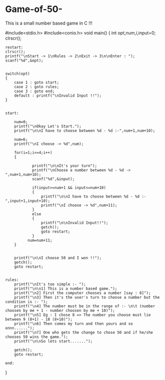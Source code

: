 # Game-of-50-
This is a small number based game in C !!!

#include<stdio.h>
#include<conio.h>
void main()
{
	int opt,num,i,input=0;
	clrscr();

	restart:
	clrscr();
	printf("\nStart -> 1\nRules -> 2\nExit -> 3\n\nEnter : ");
	scanf("%d",&opt);


	switch(opt)
	{
		case 1 : goto start;
		case 2 : goto rules;
		case 3 : goto end;
		default : printf("\nInvalid Input !!");
	}


	start:

		num=0;
		printf("\nOkay Let's Start.");
		printf("\n\nI have to choose between %d - %d :-",num+1,num+10);

		num=6;
		printf("\nI choose -> %d",num);

		for(i=1;i<=4;i++)
		{

				printf("\n\nIt's your turn");
				printf("\nChoose a number between %d - %d -> ",num+1,num+10);
				scanf("%d",&input);

				if(input>=num+1 && input<=num+10)
				{
					printf("\n\nI have to choose between %d - %d :-",input+1,input+10);
					printf("\nI choose -> %d",num+11);
				}
				else
				{
					printf("\n\nInvalid Input!!");
					getch();
					goto restart;
				}
		      num=num+11;
		}


		printf("\n\nI choose 50 and I won !!");
		getch();
		goto restart;


	rules:
		printf("\nIt's too simple :- ");
		printf("\n\n1] This is a number based game.");
		printf("\n2] First the computer chooses a number [say : 8]");
		printf("\n3] Then it's the user's turn to choose a number but the condition is :- ");
		printf("\n4] The number must be in the range of :- \n\t (number choosen by me + 1 - number choosen by me + 10)");
		printf("\n5] Eg : I chose 8 => The number you choose must lie between 9 (8+1) - 18 (8+10)");
		printf("\n6] Then comes my turn and then yours and so onnn......");
		printf("\n7] One who gets the change to chose 50 and if he/she chooses 50 wins the game.");
		printf("\n\nSo lets start.......");

		getch();
		goto restart;

	end:

}
